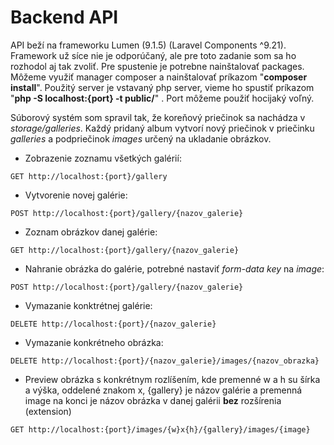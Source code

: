 # Backend API

API beží na frameworku Lumen (9.1.5) (Laravel Components ^9.21). Framework už síce
nie je odporúčaný, ale pre toto zadanie som sa ho rozhodol aj tak zvoliť.
Pre spustenie je potrebne nainštalovať packages. Môžeme využiť manager composer
a nainštalovať príkazom "**composer install**". Použitý server je vstavaný php server, 
vieme ho spustiť príkazom "**php -S localhost:{port} -t public/**" . Port môžeme použiť 
hocijaký voľný.

Súborový systém som spravil tak, že koreňový priečinok sa nachádza v 
*storage/galleries*. Každý pridaný album vytvorí nový priečinok v priečinku *galleries*
a podpriečinok *images* určený na ukladanie obrázkov.

- Zobrazenie zoznamu všetkých galérií:
```shell
GET http://localhost:{port}/gallery
```

- Vytvorenie novej galérie:  
```shell
POST http://localhost:{port}/gallery/{nazov_galerie}
```

- Zoznam obrázkov danej galérie:
```shell
GET http://localhost:{port}/gallery/{nazov_galerie}
```

- Nahranie obrázka do galérie, potrebné nastaviť *form-data key* na *image*:


```shell
POST http://localhost:{port}/gallery/{nazov_galerie}
```

- Vymazanie konktrétnej galérie:
```shell
DELETE http://localhost:{port}/{nazov_galerie}
```

- Vymazanie konkrétneho obrázka:
```shell
DELETE http://localhost:{port}/{nazov_galerie}/images/{nazov_obrazka}
```

- Preview obrázka s konkrétnym rozlíšením, kde premenné w a h su šírka a výška, oddelené znakom x, {gallery} je názov galérie a premenná image na konci
je názov obrázka v danej galérii **bez** rozšírenia (extension)
```shell
GET http://localhost:{port}/images/{w}x{h}/{gallery}/images/{image}
```

